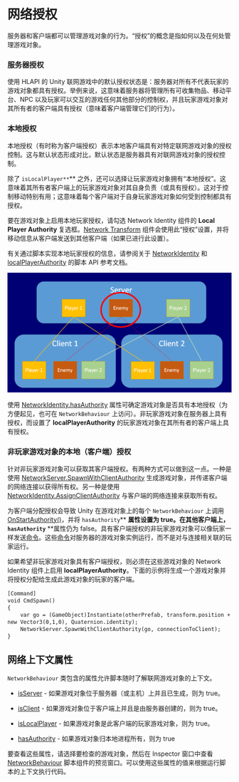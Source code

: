 # 网络授权

服务器和客户端都可以管理游戏对象的行为。“授权”的概念是指如何以及在何处管理游戏对象。

### 服务器授权

使用 HLAPI 的 Unity 联网游戏中的默认授权状态是：服务器对所有不代表玩家的游戏对象都具有授权。举例来说，这意味着服务器将管理所有可收集物品、移动平台、NPC 以及玩家可以交互的游戏任何其他部分的控制权，并且玩家游戏对象对其所有者的客户端具有授权（意味着客户端管理它们的行为）。

### 本地授权

本地授权（有时称为客户端授权）表示本地客户端具有对特定联网游戏对象的授权控制。这与默认状态形成对比，默认状态是服务器具有对联网游戏对象的授权控制。

除了 `isLocalPlayer**`** 之外，还可以选择让玩家游戏对象拥有“本地授权”。这意味着其所有者客户端上的玩家游戏对象对其自身负责（或具有授权）。这对于控制移动特别有用；这意味着每个客户端对于自身玩家游戏对象如何受到控制都具有授权。

要在游戏对象上启用本地玩家授权，请勾选 Network Identity 组件的 **Local Player Authority** 复选框。[Network Transform](class-NetworkTransform.html) 组件会使用此“授权”设置，并将移动信息从客户端发送到其他客户端（如果已进行此设置）。

有关通过脚本实现本地玩家授权的信息，请参阅关于 [NetworkIdentity](../ScriptReference/Networking.NetworkIdentity.html) 和 [localPlayerAuthority](../ScriptReference/Networking.NetworkIdentity-localPlayerAuthority.html) 的脚本 API 参考文档。

![此图显示了 Server 授权下的 Enemy 对象。Enemy 出现在 Client 1 和 Client 2 上，但 Server 负责其位置、移动和行为](../uploads/Main/NetworkAuthority.png)

使用 [NetworkIdentity.hasAuthority](../ScriptReference/Networking.NetworkIdentity-hasAuthority.html) 属性可确定游戏对象是否具有本地授权（为方便起见，也可在 `NetworkBehaviour` 上访问）。非玩家游戏对象在服务器上具有授权，而设置了 **localPlayerAuthority** 的玩家游戏对象在其所有者的客户端上具有授权。

### 非玩家游戏对象的本地（客户端）授权

针对非玩家游戏对象可以获取其客户端授权。有两种方式可以做到这一点。一种是使用 [NetworkServer.SpawnWithClientAuthority](../ScriptReference/Networking.NetworkServer.SpawnWithClientAuthority.html) 生成游戏对象，并传递客户端的网络连接以获得所有权。另一种是使用 [NetworkIdentity.AssignClientAuthority](../ScriptReference/Networking.NetworkIdentity.AssignClientAuthority.html) 与客户端的网络连接来获取所有权。

为客户端分配授权会导致 Unity 在游戏对象上的每个 `NetworkBehaviour` 上调用 [OnStartAuthority()](../ScriptReference/Networking.NetworkBehaviour.OnStartAuthority.html)，并将 `hasAuthority`** **属性设置为 true。在其他客户端上，`hasAuthority`** **属性仍为 false。具有客户端授权的非玩家游戏对象可以像玩家一样发送[命令](UNetActions.html)。这些[命令](UNetActions.html)对服务器的游戏对象实例运行，而不是对与连接相关联的玩家运行。

如果希望非玩家游戏对象具有客户端授权，则必须在这些游戏对象的 Network Identity 组件上启用 **localPlayerAuthority**。下面的示例将生成一个游戏对象并将授权分配给生成此游戏对象的玩家的客户端。

```
[Command]
void CmdSpawn()
{
    var go = (GameObject)Instantiate(otherPrefab, transform.position + new Vector3(0,1,0), Quaternion.identity);
    NetworkServer.SpawnWithClientAuthority(go, connectionToClient);
}
```

## 网络上下文属性

`NetworkBehaviour` 类包含的属性允许脚本随时了解联网游戏对象的上下文。

* [isServer](../ScriptReference/Networking.NetworkBehaviour-isServer.html) - 如果游戏对象位于服务器（或主机）上并且已生成，则为 true。

* [isClient](../ScriptReference/Networking.NetworkBehaviour-isClient.html) - 如果游戏对象位于客户端上并且是由服务器创建的，则为 true。

* [isLocalPlayer](../ScriptReference/Networking.NetworkBehaviour-isLocalPlayer.html) - 如果游戏对象是此客户端的玩家游戏对象，则为 true。

* [hasAuthority](../ScriptReference/Networking.NetworkBehaviour-hasAuthority.html) - 如果游戏对象归本地进程所有，则为 true

要查看这些属性，请选择要检查的游戏对象，然后在 Inspector 窗口中查看 [NetworkBehaviour](class-NetworkBehaviour.html) 脚本组件的预览窗口。可以使用这些属性的值来根据运行脚本的上下文执行代码。
